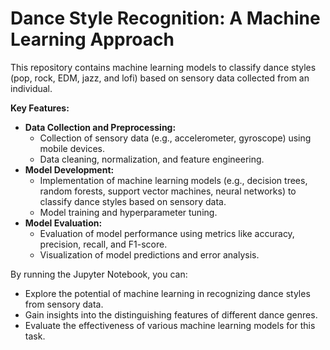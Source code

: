 # Dance Style Recognition: A Machine Learning Approach

This repository contains machine learning models to classify dance styles (pop, rock, EDM, jazz, and lofi) based on sensory data collected from an individual.

**Key Features:**

* **Data Collection and Preprocessing:**
  * Collection of sensory data (e.g., accelerometer, gyroscope) using mobile devices.
  * Data cleaning, normalization, and feature engineering.
* **Model Development:**
  * Implementation of machine learning models (e.g., decision trees, random forests, support vector machines, neural networks) to classify dance styles based on sensory data.
  * Model training and hyperparameter tuning.
* **Model Evaluation:**
  * Evaluation of model performance using metrics like accuracy, precision, recall, and F1-score.
  * Visualization of model predictions and error analysis.

By running the Jupyter Notebook, you can:

* Explore the potential of machine learning in recognizing dance styles from sensory data.
* Gain insights into the distinguishing features of different dance genres.
* Evaluate the effectiveness of various machine learning models for this task.
